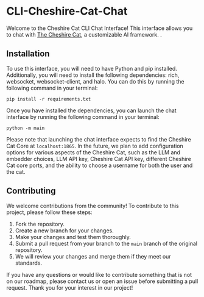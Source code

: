 # CLI-Cheshire-Cat-Chat

Welcome to the Cheshire Cat CLI Chat Interface! This interface allows you to chat with [The Cheshire Cat](https://github.com/pieroit/cheshire-cat), a customizable AI framework.
. 

## Installation

To use this interface, you will need to have Python and pip installed. Additionally, you will need to install the following dependencies: rich, websocket, websocket-client, and halo. You can do this by running the following command in your terminal:

```
pip install -r requirements.txt
```

Once you have installed the dependencies, you can launch the chat interface by running the following command in your terminal:

```
python -m main
```

Please note that launching the chat interface expects to find the Cheshire Cat Core at `localhost:1865`. In the future, we plan to add configuration options for various aspects of the Cheshire Cat, such as the LLM and embedder choices, LLM API key, Cheshire Cat API key, different Cheshire Cat core ports, and the ability to choose a username for both the user and the cat.

## Contributing

We welcome contributions from the community! To contribute to this project, please follow these steps:

1. Fork the repository.
2. Create a new branch for your changes.
3. Make your changes and test them thoroughly.
4. Submit a pull request from your branch to the `main` branch of the original repository.
5. We will review your changes and merge them if they meet our standards.

If you have any questions or would like to contribute something that is not on our roadmap, please contact us or open an issue before submitting a pull request. Thank you for your interest in our project!